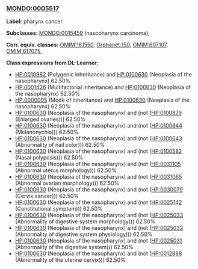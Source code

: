 
### [MONDO:0005517](http://purl.obolibrary.org/obo/MONDO_0005517)
**Label:** pharynx cancer

**Subclasses:** [MONDO:0015459](http://purl.obolibrary.org/obo/MONDO_0015459) (nasopharynx carcinoma), 

**Corr. equiv. classes:** [OMIM:161550](http://purl.obolibrary.org/obo/OMIM_161550), [Orphanet:150](http://www.orpha.net/ORDO/Orphanet_150), [OMIM:607107](http://purl.obolibrary.org/obo/OMIM_607107), [OMIM:617075](http://purl.obolibrary.org/obo/OMIM_617075), 

**Class expressions from DL-Learner:**

- [HP:0010982](http://purl.obolibrary.org/obo/HP_0010982) (Polygenic inheritance) and [HP:0100630](http://purl.obolibrary.org/obo/HP_0100630) (Neoplasia of the nasopharynx) 62.50%
- [HP:0001426](http://purl.obolibrary.org/obo/HP_0001426) (Multifactorial inheritance) and [HP:0100630](http://purl.obolibrary.org/obo/HP_0100630) (Neoplasia of the nasopharynx) 62.50%
- [HP:0000005](http://purl.obolibrary.org/obo/HP_0000005) (Mode of inheritance) and [HP:0100630](http://purl.obolibrary.org/obo/HP_0100630) (Neoplasia of the nasopharynx) 62.50%
- [HP:0100630](http://purl.obolibrary.org/obo/HP_0100630) (Neoplasia of the nasopharynx) and (not ([HP:0100879](http://purl.obolibrary.org/obo/HP_0100879) (Enlarged ovaries))) 62.50%
- [HP:0100630](http://purl.obolibrary.org/obo/HP_0100630) (Neoplasia of the nasopharynx) and (not ([HP:0100644](http://purl.obolibrary.org/obo/HP_0100644) (Melanonychia))) 62.50%
- [HP:0100630](http://purl.obolibrary.org/obo/HP_0100630) (Neoplasia of the nasopharynx) and (not ([HP:0100643](http://purl.obolibrary.org/obo/HP_0100643) (Abnormality of nail color))) 62.50%
- [HP:0100630](http://purl.obolibrary.org/obo/HP_0100630) (Neoplasia of the nasopharynx) and (not ([HP:0100582](http://purl.obolibrary.org/obo/HP_0100582) (Nasal polyposis))) 62.50%
- [HP:0100630](http://purl.obolibrary.org/obo/HP_0100630) (Neoplasia of the nasopharynx) and (not ([HP:0031105](http://purl.obolibrary.org/obo/HP_0031105) (Abnormal uterus morphology))) 62.50%
- [HP:0100630](http://purl.obolibrary.org/obo/HP_0100630) (Neoplasia of the nasopharynx) and (not ([HP:0031065](http://purl.obolibrary.org/obo/HP_0031065) (Abnormal ovarian morphology))) 62.50%
- [HP:0100630](http://purl.obolibrary.org/obo/HP_0100630) (Neoplasia of the nasopharynx) and (not ([HP:0030079](http://purl.obolibrary.org/obo/HP_0030079) (Cervix cancer))) 62.50%
- [HP:0100630](http://purl.obolibrary.org/obo/HP_0100630) (Neoplasia of the nasopharynx) and (not ([HP:0025142](http://purl.obolibrary.org/obo/HP_0025142) (Constitutional symptom))) 62.50%
- [HP:0100630](http://purl.obolibrary.org/obo/HP_0100630) (Neoplasia of the nasopharynx) and (not ([HP:0025033](http://purl.obolibrary.org/obo/HP_0025033) (Abnormality of digestive system morphology))) 62.50%
- [HP:0100630](http://purl.obolibrary.org/obo/HP_0100630) (Neoplasia of the nasopharynx) and (not ([HP:0025032](http://purl.obolibrary.org/obo/HP_0025032) (Abnormality of digestive system physiology))) 62.50%
- [HP:0100630](http://purl.obolibrary.org/obo/HP_0100630) (Neoplasia of the nasopharynx) and (not ([HP:0025031](http://purl.obolibrary.org/obo/HP_0025031) (Abnormality of the digestive system))) 62.50%
- [HP:0100630](http://purl.obolibrary.org/obo/HP_0100630) (Neoplasia of the nasopharynx) and (not ([HP:0012888](http://purl.obolibrary.org/obo/HP_0012888) (Abnormality of the uterine cervix))) 62.50%


